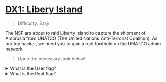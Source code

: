 # [DX1: Libery Island](https://tryhackme.com/room/dx1libertyislandplde)

> Difficulty: Easy

The NSF are about to raid Liberty Island to capture the shipment of Ambrosia from UNATCO (The United Nations Anti-Terrorist Coalition). As our top hacker, we need you to gain a root foothold on the UNATCO admin network.

> Open the necessary task below!

<details>
  <summary>What is the User flag?</summary>
  
# NMAP

Run an nmap scan to see what ports are available.
  
`nmap -sV targetmachineIP`

+ `nmap`: Runs various scans against targets to gain information such as which ports are open, services running, etc. [More Info](https://linux.die.net/man/1/nmap)
+ `-sV`: Finds open ports, services running, service versions.

![image](https://user-images.githubusercontent.com/115602464/198853490-e8daa017-676c-4ef2-ab7a-e209497e218b.png)

Scan shows us ports 80 and 5901 are open.

-80 is for a web server.

-5901 is for a service called [VNC](https://www.realvnc.com/en/). VNC is a service similar to Remote Desktop Protocol, lets keep it in mind.

  
Head over to the site to browse it!
  
![image](https://user-images.githubusercontent.com/115602464/198853696-2aed84ae-ea31-4f2e-955e-e745992363e0.png)
  
The front page and first two links dont really have anything. The third page, however, gives us a cyber watchlist with usernames of apparent cyberterrorists.
  
![image](https://user-images.githubusercontent.com/115602464/198853764-3f4f7396-42a8-4ac8-b8fa-7f8adc1b17fd.png)
  
Lets keep this list in mind as it might be useful later.

  
# Dirb
  

With nothing else standing out, lets run a dirb scan. Dirb is a program that will enumerate directories for us and find directories that were perhaps meant to be hidden.
  
`dirb http://targetmachineIP/`
  
Dirb found /index.html, /robots.txt and /server-status. Lets visit each of these.
  
+ `Index.html` leads us to the main page.
  
+ `Server-status` is a page we dont have access to.
  
+ `Robots.txt` gives us some interesting information. [Robots.txt](https://developers.google.com/search/docs/crawling-indexing/robots/intro) files are part of websites to manage where web crawlers are and aren't allowed to go.

The only page being disallowed by robots.txt is /datacubes. Head there!

![image](https://user-images.githubusercontent.com/115602464/198854120-9fbeafe7-ac00-49ec-a93d-a8bd5f7327ff.png)

  
This is a datapads archive.
  
The page redirected us to /datacubes/0000/. We can safely assume that /0000/ is the number of the current datacube.
  
Instead of going through the datacubes one by one, lets have dirb do the work for us!
  
This will make a clean list going from 0000 to 9999 for us.
  
`seq -w 0000 9999 > wordlist`
  
+ `seq`: creates a sequence of numbers. [More Info](https://linux.die.net/man/1/seq)
+ `-w`: Equalizes the width by padding with leading zeroes. (ex. 0025, instead of 25)
+ `>`: Saves the output into a file for us, in this case the filename is wordlist.
  
Now we can utilize dirb again to scan for any directories that exist using those numbers.

We come back with 5 hits: /0011/, /0068/, /0103/, /0233/, and /0451/.

0011, 0068, 0103, and 0233 don't give us any important information on the pages or the page sources.

/0451/ is more useful though.
  
![image](https://user-images.githubusercontent.com/115602464/198855100-51ad5257-b91a-47a8-b28b-a258e1faacff.png)
  

On this page we are given two important pieces of information.
  
The `login` for VNC is "smashthestate", hmac'ed with a username from the cyberterrorist list we saw earlier at /badactors.html.

The `password` for VNC is the first 8 characters of the login hash. The algorithm used is md5.
  
![image](https://user-images.githubusercontent.com/115602464/198855226-6f7378bf-506b-4659-8a42-00c7ed809a28.png)
  
Specially the hmac key is "my username". The message is written by JL. Looking at the cyberterrorist list we can assume `jlebedev` is the correct username.
  
# VNC

Head over to [CyberChef](https://gchq.github.io/CyberChef/). Search for the HMAC operation on the left side and drag it into the recipe section.
  
Select MD5 as your hashing function, UTF8 as the key type, use jlebedev as the key, and smashthestate as the input.
  
![image](https://user-images.githubusercontent.com/115602464/198855267-885f1aaa-1560-4b42-97cc-19a5c107348c.png)
  
Your hash will be in the output, lets copy the first 8 characters of the hash.
  
Lets connect to VNC on our target machine with vncviewer.
  
`vncviewer targetmachineIP:5901`
  
We are prompted with a VNC authentication window. Enter our 8 character password from cyberchef!
  
![image](https://user-images.githubusercontent.com/115602464/198855358-4c952219-db4e-457c-83e7-2b6e81897588.png)
  
We have access to the machine with ajacobsons account!
  
![image](https://user-images.githubusercontent.com/115602464/198855576-7d02c8cd-47a1-43cb-8b8c-d79f4d4366bb.png)
  
Open up user.txt to see your user flag! 🚩

</details>


<details>
  <summary>What is the Root flag?</summary>
  
# Badactors-list
  

The desktop of our victim machine has a program called badactors-list. Lets run this.
  
The program opens up and we see that its connecting to host UNATCO on port 23023. It gives us the same cyberterrorist list as the website does.
  
![image](https://user-images.githubusercontent.com/115602464/198855730-4e4b6015-3f6f-45be-b858-18f8c8604100.png)

Lets take a look at the [/etc/hosts](https://tldp.org/LDP/solrhe/Securing-Optimizing-Linux-RH-Edition-v1.3/chap9sec95.html) file to see what UNATCO is representing.

The hosts file shows us that UNATCO has the ip 127.0.0.1. This is the localhost, or loopback, address. This is a special address that is used only by the host machine itself. It essentially points to itself. What this means is the victim machine has port 23023 open for this special program. When it says syncing with http://UNATCO:23023 it is in fact connecting to itself on port 23023.
  
Lets see if we can somehow utilize this to escalate our privileges.
  
Lets use python to host a simple HTTP server to get the file over to our attacker machine.

![image](https://user-images.githubusercontent.com/115602464/198855688-e87892a6-d9aa-40ac-b5b5-c7f1223f74d7.png)

We can see that this machine has python3.8 installed. We can use this to our advantage to move the badactors-list program over to our attacker machine!
  
Python3.8 has a module called http.server that we can use. [More Info](https://docs.python.org/3.8/library/http.server.html)
  
`Python3.8 -m http.server` will run the python server from the `current directory` on the default port `8000`.
 
On our attacker machine, lets head to `http://targetmachineIP:8000/`
  
![image](https://user-images.githubusercontent.com/115602464/198855983-133beefd-fcc3-4c26-ab38-3fdf50eaf392.png)

Lets click on badactors-list to download it. It should be downloaded to the /root directory if you are on the attackBOX machine on THM.
  
CD into that directory and run chmod to add execute permission to the file. `chmod +x badactors-list`
  
Run the program with `./badactors-list` and notice nothing happens!
  
This is due to UNATCO not being listed in our `/etc/hosts/` file. Remember that our victim machine had 127.0.0.1 set to UNATCO. This means that if we want the program on OUR attacker machine to connect properly, we will have to set the victims machine as UNATCO in our /etc/hosts file.
  
![image](https://user-images.githubusercontent.com/115602464/198856208-5488ce21-14c2-4527-a831-9c6676b0ed8d.png)

Now our program should work!

# Wireshark
  
Wireshark allows us to analyze traffic entering/exiting our machine. We we use it to understand what the program is doing.
  
Once wireshark is opened, select eth0 as the device we want to monitor. You might see a bunch of traffic but don't worry. We will filter it.
  
With wireshark opened up, monitoring eth0, open up the program and watch the packets come in! Depending on how much you have going on in the background there could be hundreds or thousands of packets. To solve this we will use display filters. `tcp.port == 23023 && http` will show us specifically packets that are using tcp port 23023 AND the HTTP protocol.
  
You should have two packets. Select the one that has your machines IP as the source, and the victim machine as the destination. 
  
![image](https://user-images.githubusercontent.com/115602464/198856456-6e8444c4-5e58-4834-90b4-a76f8c7baf5a.png)

Open up the packet. Inside the info box below, open up `Hypertext Transfer Protocol` and `HTML Form URL Encoded`.
  
![image](https://user-images.githubusercontent.com/115602464/198893492-f894d84e-11fc-458c-84d5-571a937cb55b.png)
  
Everything looks normal here besides the Clearance-Code and the Directive form item. It looks like the Clearence-Code is being sent by the program to get authorized access. It then uses the directive key to run a command, in this case it is `cat /var/www/html/badactors.txt`.

# Curl
  
We will craft our own request using [curl](https://linux.die.net/man/1/curl).
  
`curl -H 'Clearance-Code: yourswillgohere' -d 'directive=whoami' targetmachineIP:23023`

+ `curl`: a tool used to transfer data to/from a server.
+ `-H`: used to provide headers. In this case, we are adding the Clearance-Code to the header.
+ `-d`: Specifies the data we want sent. Usable in POST requests. In this case, we are sending the directive "whoami"
  
![image](https://user-images.githubusercontent.com/115602464/198893383-54ef5894-1e18-430e-b3f3-4dd42d8c2a51.png)

We can see that our curl request works successfully! The whoami command returns `root`. Since we are able to execute commands as root, lets peak into the root directory. Change your curl request to include the directive `ls /root`.
  
![image](https://user-images.githubusercontent.com/115602464/198893414-b7a794da-5167-4ab6-9856-da21ac3a26b0.png)

We found root.txt! Run the curl command again, except this time change out `ls /root with `cat /root/root.txt`.
  
Congratulations! 🚩

</details>
